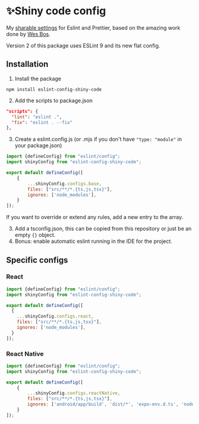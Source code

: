 # ✨Shiny code config

My [sharable settings](https://eslint.org/docs/latest/developer-guide/shareable-configs) for Eslint and Prettier, based on the amazing work done by [Wes Bos](https://github.com/wesbos/eslint-config-wesbos/).

Version 2 of this package uses ESLint 9 and its new flat config.

## Installation

1. Install the package
```
npm install eslint-config-shiny-code
```

2. Add the scripts to package.json
```json
"scripts": {
  "lint": "eslint .",
  "fix": "eslint . --fix"
},
```

3. Create a eslint.config.js (or .mjs if you don't have `"type: "module"` in your package.json)
```js
import {defineConfig} from "eslint/config";
import shinyConfig from "eslint-config-shiny-code";

export default defineConfig([
    {
        ...shinyConfig.configs.base,
        files: ["src/**/*.{ts,js,tsx}"],
        ignores: ['node_modules'],
    }
]);

```

If you want to override or extend any rules, add a new entry to the array.

3. Add a tsconfig.json, this can be copied from this repository or just be an empty `{}` object.
4. Bonus: enable automatic eslint running in the IDE for the project.

## Specific configs

### React
```js
import {defineConfig} from "eslint/config";
import shinyConfig from "eslint-config-shiny-code";

export default defineConfig([
  {
    ...shinyConfig.configs.react,
    files: ["src/**/*.{ts,js,tsx}"],
    ignores: ['node_modules'],
  }
]);
```

### React Native
```js
import {defineConfig} from "eslint/config";
import shinyConfig from "eslint-config-shiny-code";

export default defineConfig([
    {
        ...shinyConfig.configs.reactNative,
        files: ["src/**/*.{ts,js,tsx}"],
        ignores: ['android/app/build', 'dist/*', 'expo-env.d.ts', 'node_modules', '.expo'],
    }
]);
```
